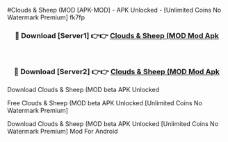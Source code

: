 #Clouds & Sheep (MOD [APK-MOD] - APK Unlocked - [Unlimited Coins No Watermark Premium] fk7fp



<div align="center">

<h3>🔴 Download [Server1] 👉👉 <a href="https://momento.my/?title=Clouds_&_Sheep_(MOD">Clouds & Sheep (MOD Mod Apk</a></h3><br>

<h3>🔴 Download [Server2] 👉👉 <a href="https://momento.my/?title=Clouds_&_Sheep_(MOD">Clouds & Sheep (MOD Mod Apk</a></h3>
</div>



Download Clouds & Sheep (MOD beta APK Unlocked

Free Clouds & Sheep (MOD beta APK Unlocked [Unlimited Coins No Watermark Premium]

Download Clouds & Sheep (MOD beta APK Unlocked [Unlimited Coins No Watermark Premium] Mod For Android
